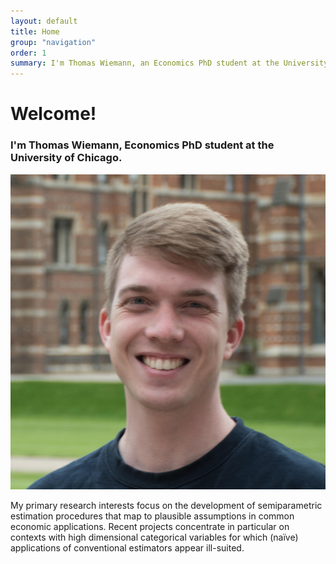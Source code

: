 ```yaml
---
layout: default
title: Home
group: "navigation"
order: 1
summary: I'm Thomas Wiemann, an Economics PhD student at the University of Chicago. Welcome to my personal website! 
---
```


# Welcome!

### I'm Thomas Wiemann, Economics PhD student at the University of Chicago.

<img src="/assets/images/thomaswiemann_mini.jpg" class="wrapped rounded">

My primary research interests focus on the development of semiparametric estimation procedures that map to plausible assumptions in common economic applications. Recent projects concentrate in particular on contexts with high dimensional categorical variables for which (naïve) applications of conventional estimators appear ill-suited.
